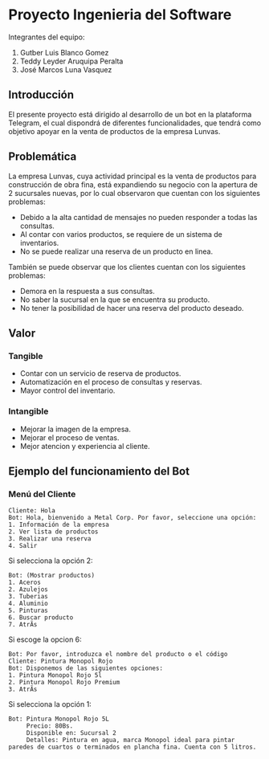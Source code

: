 # Proyecto Ingenieria del Software
Integrantes del equipo:

 1. Gutber Luis Blanco Gomez
 2. Teddy Leyder Aruquipa Peralta 
 3. José Marcos Luna Vasquez

## Introducción
El presente proyecto está dirigido al desarrollo de un bot en la plataforma Telegram, el cual dispondrá de diferentes funcionalidades, que tendrá como objetivo apoyar en la venta de productos de la empresa Lunvas.
## Problemática
La empresa Lunvas, cuya actividad principal es la venta de productos para construcción de obra fina, está expandiendo su negocio con la apertura de 2 sucursales nuevas, por lo cual observaron que cuentan con los siguientes problemas:

* Debido a la alta cantidad de mensajes no pueden responder a todas las consultas.
* Al contar con varios productos, se requiere de un sistema de inventarios.
* No se puede realizar una reserva de un producto en linea.

También se puede observar que los clientes cuentan con los siguientes problemas:

* Demora en la respuesta a sus consultas.
* No saber la sucursal en la que se encuentra su producto.
* No tener la posibilidad de hacer una reserva del producto deseado.
 
## Valor

### Tangible
* Contar con un servicio de reserva de productos.
* Automatización en el proceso de consultas y reservas.
* Mayor control del inventario.
### Intangible
* Mejorar la imagen de la empresa.
* Mejorar el proceso de ventas.
* Mejor atencion y experiencia al cliente.
## Ejemplo del funcionamiento del Bot
### Menú del Cliente
``` 
Cliente: Hola
Bot: Hola, bienvenido a Metal Corp. Por favor, seleccione una opción:
1. Información de la empresa
2. Ver lista de productos
3. Realizar una reserva
4. Salir
```
Si selecciona la opción 2:
```
Bot: (Mostrar productos)
1. Aceros
2. Azulejos
3. Tuberias
4. Aluminio
5. Pinturas
6. Buscar producto
7. AtrÃs
```
Si escoge la opcion 6:
```
Bot: Por favor, introduzca el nombre del producto o el código
Cliente: Pintura Monopol Rojo
Bot: Disponemos de las siguientes opciones:
1. Pintura Monopol Rojo 5l
2. Pintura Monopol Rojo Premium
3. AtrÃs
```
Si selecciona la opción 1:
```
Bot: Pintura Monopol Rojo 5L
     Precio: 80Bs.
     Disponible en: Sucursal 2
     Detalles: Pintura en agua, marca Monopol ideal para pintar paredes de cuartos o terminados en plancha fina. Cuenta con 5 litros.
```

